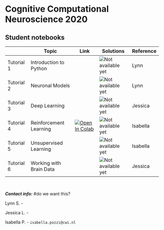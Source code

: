 # Cognitive Computational Neuroscience 2020

## Student notebooks

|   | Topic | Link | Solutions | Reference |
| - | --- | ---- | ---- | ---- |
| Tutorial 1 | Introduction to Python |  | ![Not available yet](https://img.shields.io/badge/available%20on-mm%2Fdd-red) | Lynn |
| Tutorial 2 | Neuronal Models | | ![Not available yet](https://img.shields.io/badge/available%20on-mm%2Fdd-red) | Lynn |
| Tutorial 3 | Deep Learning | | ![Not available yet](https://img.shields.io/badge/available%20on-mm%2Fdd-red) | Jessica |
| Tutorial 4 | Reinforcement Learning | [![Open In Colab](https://colab.research.google.com/assets/colab-badge.svg)](https://colab.research.google.com/drive/1WKSLTxkPGIq8mHzLb_Suw8bEmHUtVgte?usp=sharing)| ![Not available yet](https://img.shields.io/badge/available%20on-mm%2Fdd-red) | Isabella |
| Tutorial 5 | Unsupervised Learning | | ![Not available yet](https://img.shields.io/badge/available%20on-mm%2Fdd-red) | Isabella |
| Tutorial 6 | Working with Brain Data | | ![Not available yet](https://img.shields.io/badge/available%20on-mm%2Fdd-red) | Jessica |

<p>&nbsp;</p>

***Contact info:*** #do we want this?

Lynn S. -

Jessica L. -

Isabella P. - `isabella.pozzi@cwi.nl`
